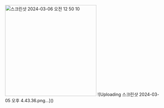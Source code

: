 <img width="298" alt="스크린샷 2024-03-06 오전 12 50 10" src="https://github.com/HamBeomJoon/GoogleLoginEx/assets/37996727/ab403df2-c9ef-43c0-aab6-03b5497a403e">
![Uploading 스크린샷 2024-03-05 오후 4.43.36.png…]()
